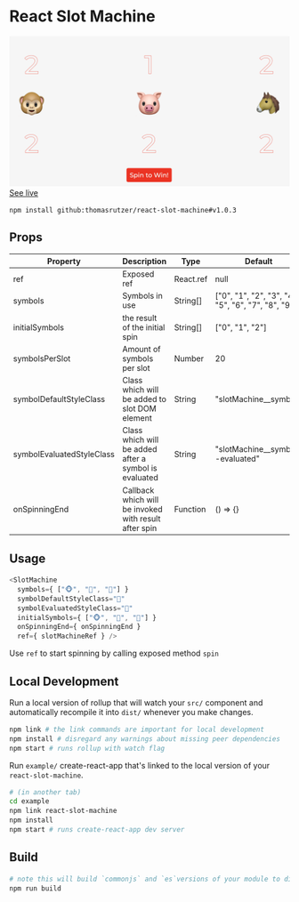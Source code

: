 # React Slot Machine

![Example](https://raw.githubusercontent.com/ThomasRutzer/react-slot-machine/master/example/example.png)
[See live](https://thomasrutzer.github.io/404)

```
npm install github:thomasrutzer/react-slot-machine#v1.0.3
```

## Props

| Property         | Description                                           | Type     | Default                                           |
| -----------------| ----------------------------------------------------- | -------- | --------------------------------------------------|
| ref              | Exposed ref                                | React.ref|null                                               |
| symbols          | Symbols in use                 | String[] |["0", "1", "2", "3", "4", "5", "6", "7", "8", "9"] |
| initialSymbols   | the result of the initial spin                        | String[] |["0", "1", "2"]                                    |
| symbolsPerSlot   | Amount of symbols per slot                            | Number   |20                                                 |
| symbolDefaultStyleClass | Class which will be added to slot DOM element         | String   |"slotMachine__symbol"   
| symbolEvaluatedStyleClass | Class which will be added after a symbol is evaluated         | String   |"slotMachine__symbol--evaluated"                              |
| onSpinningEnd    | Callback which will be invoked with result after spin | Function   |() => {}                                           |

## Usage

```js
<SlotMachine
  symbols={ ["🐵", "🐷", "🐴"] }
  symbolDefaultStyleClass="🔦"
  symbolEvaluatedStyleClass="💈"
  initialSymbols={ ["🐵", "🐷", "🐴"] }
  onSpinningEnd={ onSpinningEnd }
  ref={ slotMachineRef } />
```

Use `ref` to start spinning by calling exposed method `spin`

## Local Development

Run a local version of rollup that will watch your `src/` component and automatically recompile it into `dist/` whenever you make changes.

```bash
npm link # the link commands are important for local development
npm install # disregard any warnings about missing peer dependencies
npm start # runs rollup with watch flag
```

Run `example/` create-react-app that's linked to the local version of your `react-slot-machine`.

```bash
# (in another tab)
cd example
npm link react-slot-machine
npm install
npm start # runs create-react-app dev server
```

## Build

```bash
# note this will build `commonjs` and `es`versions of your module to dist/
npm run build
```
